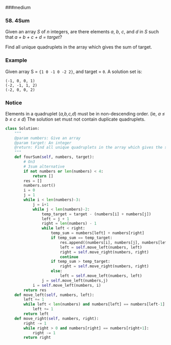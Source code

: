 ###medium

### 58. 4Sum

Given an array *S* of *n* integers, are there elements *a*, *b*, *c*, and *d* in *S* such that *a + b + c + d = target*?

Find all unique quadruplets in the array which gives the sum of target.

### Example

Given array S = `{1 0 -1 0 -2 2}`, and target = `0`. A solution set is:

```
(-1, 0, 0, 1)
(-2, -1, 1, 2)
(-2, 0, 0, 2)
```

### Notice

Elements in a quadruplet (*a,b,c,d*) must be in non-descending order. (ie, *a ≤ b ≤ c ≤ d*)
The solution set must not contain duplicate quadruplets.

```python
class Solution:
    """
    @param numbers: Give an array
    @param target: An integer
    @return: Find all unique quadruplets in the array which gives the sum of zero
    """
    def fourSum(self, numbers, target):
        # On3
        # 3sum alternative
        if not numbers or len(numbers) < 4:
            return []
        res = []
        numbers.sort()
        i = 0
        j = 1
        while i < len(numbers)-3:
            j = i+1
            while j < len(numbers)-2:
                temp_target = target - (numbers[i] + numbers[j])
                left = j + 1
                right = len(numbers) - 1 
                while left < right:
                    temp_sum = numbers[left] + numbers[right]
                    if temp_sum == temp_target:
                        res.append((numbers[i], numbers[j], numbers[left], numbers[right]))
                        left = self.move_left(numbers, left)
                        right = self.move_right(numbers, right)
                        continue
                    if temp_sum > temp_target:
                        right = self.move_right(numbers, right)
                    else:
                        left = self.move_left(numbers, left)
                j = self.move_left(numbers,j)
            i = self.move_left(numbers, i)
        return res
    def move_left(self, numbers, left):
        left += 1
        while left < len(numbers) and numbers[left] == numbers[left-1]:
            left += 1
        return left
    def move_right(self, numbers, right):
        right -= 1
        while right > 0 and numbers[right] == numbers[right+1]:
            right -= 1
        return right
```

